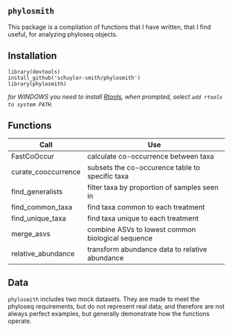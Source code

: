 
## `phylosmith`

This package is a compilation of functions that I have written, that I find useful, for analyzing phyloseq objects.

## Installation

```
library(devtools)
install_github('schuyler-smith/phylosmith')
library(phylosmith)
```

*for WINDOWS you need to install <a href="https://cran.r-project.org/bin/windows/Rtools/" target="_blank" >Rtools</a>, when prompted, select `add rtools to system PATH`.*

## Functions

Call			 | Use
---------------- | ------------------------------------------------
FastCoOccur      | calculate co-occurrence between taxa
curate_cooccurrence | subsets the co-occurence table to specific taxa
find_generalists | filter taxa by proportion of samples seen in
find_common_taxa | find taxa common to each treatment
find_unique_taxa | find taxa unique to each treatment
merge_asvs       | combine ASVs to lowest common biological sequence
relative_abundance | transform abundance data to relative abundance

## Data

`phylosmith` includes two mock datasets. They are made to meet the phyloseq requirements, but do not represent real data; and therefore are not always perfect examples, but generally demonstrate how the functions operate.

